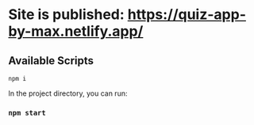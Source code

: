 # Site is published: https://quiz-app-by-max.netlify.app/

## Available Scripts

`npm i`

In the project directory, you can run:

### `npm start`
